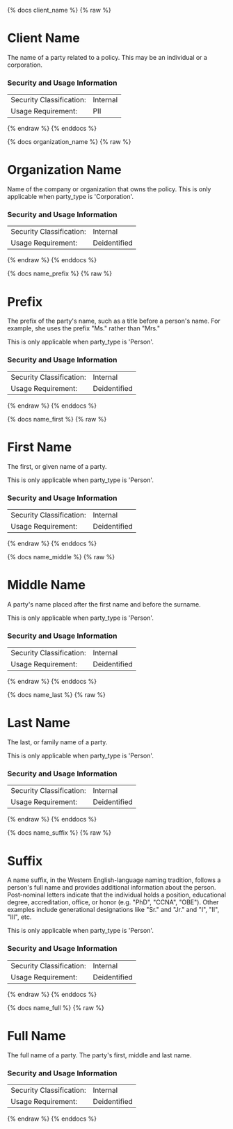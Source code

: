 {% docs client_name %}
{% raw %}

<a name="client_name"></a>
# Client Name
The name of a party related to a policy. This may be an individual or a corporation.

### Security and Usage Information
|     |     |
| --- | --- |
| Security Classification: | Internal |
| Usage Requirement:       | PII |

{% endraw %}
{% enddocs %}

{% docs organization_name %}
{% raw %}

<a name="organization_name"></a>
# Organization Name
Name of the company or organization that owns the policy. This is only applicable 
when party_type is 'Corporation'.

### Security and Usage Information
|     |     |
| --- | --- |
| Security Classification: | Internal |
| Usage Requirement:       | Deidentified |

{% endraw %}
{% enddocs %}

{% docs name_prefix %}
{% raw %}

<a name="name_prefix"></a>
# Prefix
The prefix of the party's name, such as a title before a person's name. For example, she uses the 
prefix "Ms." rather than "Mrs."

This is only applicable when party_type is 'Person'.

### Security and Usage Information
|     |     |
| --- | --- |
| Security Classification: | Internal |
| Usage Requirement:       | Deidentified |

{% endraw %}
{% enddocs %}

{% docs name_first %}
{% raw %}

<a name="name_first"></a>
# First Name
The first, or given name of a party.

This is only applicable when party_type is 'Person'.

### Security and Usage Information
|     |     |
| --- | --- |
| Security Classification: | Internal |
| Usage Requirement:       | Deidentified |

{% endraw %}
{% enddocs %}

{% docs name_middle %}
{% raw %}

<a name="name_middle"></a>
# Middle Name
A party's name placed after the first name and before the surname.

This is only applicable when party_type is 'Person'.

### Security and Usage Information
|     |     |
| --- | --- |
| Security Classification: | Internal |
| Usage Requirement:       | Deidentified |

{% endraw %}
{% enddocs %}

{% docs name_last %}
{% raw %}

<a name="name_last"></a>
# Last Name
The last, or family name of a party.

This is only applicable when party_type is 'Person'.

### Security and Usage Information
|     |     |
| --- | --- |
| Security Classification: | Internal |
| Usage Requirement:       | Deidentified |

{% endraw %}
{% enddocs %}

{% docs name_suffix %}
{% raw %}

<a name="name_suffix"></a>
# Suffix
A name suffix, in the Western English-language naming tradition, follows a person's full name 
and provides additional information about the person. Post-nominal letters indicate that the 
individual holds a position, educational degree, accreditation, office, or honor 
(e.g. "PhD", "CCNA", "OBE"). Other examples include generational
designations like "Sr." and "Jr." and "I", "II", "III", etc.

This is only applicable when party_type is 'Person'.

### Security and Usage Information
|     |     |
| --- | --- |
| Security Classification: | Internal |
| Usage Requirement:       | Deidentified |

{% endraw %}
{% enddocs %}


{% docs name_full %}
{% raw %}

<a name="name_full"></a>
# Full Name
The full name of a party. The party's first, middle and last name.

### Security and Usage Information
|                          |              |
|--------------------------|--------------|
| Security Classification: | Internal     |
| Usage Requirement:       | Deidentified |

{% endraw %}
{% enddocs %}